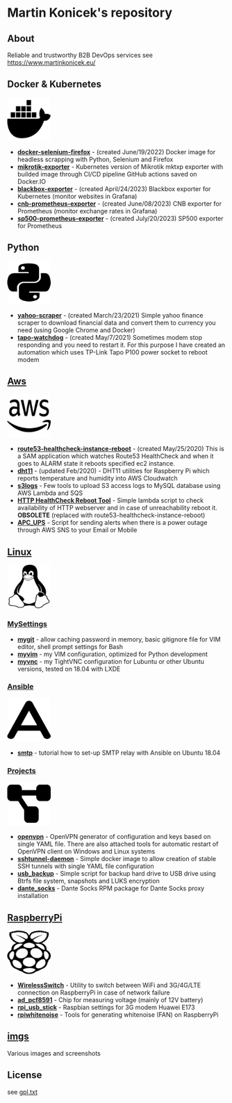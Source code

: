 # Martin Konicek's repository

## About
Reliable and trustworthy B2B DevOps services
see https://www.martinkonicek.eu/

## Docker & Kubernetes
<img src="https://raw.githubusercontent.com/koss822/misc/master/imgs/logos-svg/docker.svg" alt="Docker logo" width="100" height="100"/><br />
- [**docker-selenium-firefox**](https://github.com/koss822/misc/blob/master/Docker/selenium-firefox) - (created June/19/2022) Docker image for headless scrapping with Python, Selenium and Firefox
- [**mikrotik-exporter**](https://github.com/koss822/mktxp) - Kubernetes version of Mikrotik mktxp exporter with builded image through CI/CD pipeline GitHub actions saved on Docker.IO
- [**blackbox-exporter**](https://github.com/koss822/misc/blob/master/Kubernetes/website-monitoring/blackbox.yml) - (created April/24/2023) Blackbox exporter for Kubernetes (monitor websites in Grafana)
- [**cnb-prometheus-exporter**](https://github.com/koss822/misc/blob/master/Kubernetes/cnb-prometheus-exporter) - (created June/08/2023) CNB exporter for Prometheus (monitor exchange rates in Grafana)
- [**sp500-prometheus-exporter**](https://github.com/koss822/misc/blob/master/Kubernetes/sp500exporter) - (created July/20/2023) SP500 exporter for Prometheus

## Python
<img src="https://raw.githubusercontent.com/koss822/misc/master/imgs/logos-svg/python.svg" alt="logo" width="100" height="100"/><br />
- [**yahoo-scraper**](https://github.com/koss822/misc/blob/master/Python/yahoo-scraper/) - (created March/23/2021) Simple yahoo finance scraper to download financial data and convert them to currency you need (using Google Chrome and Docker)
- [**tapo-watchdog**](https://github.com/koss822/misc/blob/master/Python/tapo-watchdog/) - (created May/7/2021) Sometimes modem stop responding and you need to restart it. For this purpose I have created an automation which uses TP-Link Tapo P100 power socket to reboot modem 

## [Aws](https://github.com/koss822/misc/tree/master/Aws)
<img src="https://raw.githubusercontent.com/koss822/misc/master/imgs/logos-svg/aws.svg" alt="logo" width="100" height="100"/><br />
- [**route53-healthcheck-instance-reboot**](https://github.com/koss822/misc/blob/master/Aws/route53-healthcheck-instance-reboot/) - (created May/25/2020) This is a SAM application which watches Route53 HealthCheck and when it goes to ALARM state it reboots specified ec2 instance.
- [**dht11**](https://github.com/koss822/misc/tree/master/Aws/dht11) - (updated Feb/2020) - DHT11 utilities for Raspberry Pi which reports temperature and humidity into AWS Cloudwatch
- [**s3logs**](https://github.com/koss822/misc/tree/master/Aws/s3logs) - Few tools to upload S3 access logs to MySQL database using AWS Lambda and SQS
- [**HTTP HealthCheck Reboot Tool**](https://github.com/koss822/misc/blob/master/Aws/website_check/) - Simple lambda script to check availability of HTTP webserver and in case of unreachability reboot it. **OBSOLETE** (replaced with route53-healthcheck-instance-reboot)
- [**APC_UPS**](https://github.com/koss822/misc/blob/master/Aws/apcupsarn/) - Script for sending alerts when there is a power outage through AWS SNS to your Email or Mobile

## [Linux](https://github.com/koss822/misc/tree/master/Linux)
<img src="https://raw.githubusercontent.com/koss822/misc/master/imgs/logos-svg/linux.svg" alt="logo" width="100" height="100"/><br />
### [MySettings](https://github.com/koss822/misc/tree/master/Linux/MySettings)
- [**mygit**](https://github.com/koss822/misc/tree/master/Linux/MySettings/mygit) - allow caching password in memory, basic gitignore file for VIM editor, shell prompt settings for Bash
- [**myvim**](https://github.com/koss822/misc/tree/master/Linux/MySettings/myvim) - my VIM configuration, optimized for Python development
- [**myvnc**](https://github.com/koss822/misc/tree/master/Linux/MySettings/myvnc) - my TightVNC configuration for Lubuntu or other Ubuntu versions, tested on 18.04 with LXDE
### [Ansible](https://github.com/koss822/misc/tree/master/Linux/Ansible)
<img src="https://raw.githubusercontent.com/koss822/misc/master/imgs/logos-svg/ansible.svg" alt="logo" width="100" height="100"/><br />
- [**smtp**](https://github.com/koss822/misc/tree/master/Linux/Ansible/smtp) - tutorial how to set-up SMTP relay with Ansible on Ubuntu 18.04

### [Projects](https://github.com/koss822/misc/tree/master/Linux/Projects)
<img src="https://raw.githubusercontent.com/koss822/misc/master/imgs/logos-svg/projects.svg" alt="logo" width="100" height="100"/><br />
- [**openvpn**](https://github.com/koss822/misc/tree/master/Linux/Projects/openvpn) - OpenVPN generator of configuration and keys based on single YAML file. There are also attached tools for automatic restart of OpenVPN client on Windows and Linux systems
- [**sshtunnel-daemon**](https://github.com/koss822/misc/tree/master/Linux/Projects/sshtunnel-daemon) - Simple docker image to allow creation of stable SSH tunnels with single YAML file configuration
- [**usb_backup**](https://github.com/koss822/misc/tree/master/Linux/Projects/usb_backup) - Simple script for backup hard drive to USB drive using Btrfs file system, snapshots and LUKS encryption
- [**dante_socks**](https://github.com/koss822/misc/tree/master/Linux/Projects/dante_socks) - Dante Socks RPM package for Dante Socks proxy installation

## [RaspberryPi](https://github.com/koss822/misc/tree/master/RaspberryPi)
<img src="https://raw.githubusercontent.com/koss822/misc/master/imgs/logos-svg/raspberry-pi.svg" alt="logo" width="100" height="100"/><br />
- [**WirelessSwitch**](https://github.com/koss822/misc/tree/master/RaspberryPi/WirelessSwitch) - Utility to switch between WiFi and 3G/4G/LTE connection on RaspberryPi in case of network failure
- [**ad_pcf8591**](https://github.com/koss822/misc/tree/master/RaspberryPi/ad_pcf8591) - Chip for measuring voltage (mainly of 12V battery)
- [**rpi_usb_stick**](https://github.com/koss822/misc/tree/master/RaspberryPi/rpi_usb_stick) - Raspbian settings for 3G modem Huawei E173
- [**rpiwhitenoise**](https://github.com/koss822/misc/tree/master/RaspberryPi/rpiwhitenoise) - Tools for generating whitenoise (FAN) on RaspberryPi

## [imgs](https://github.com/koss822/misc/tree/master/imgs)
Various images and screenshots

## License
see [gpl.txt](https://github.com/koss822/misc/blob/master/gpl.txt)



